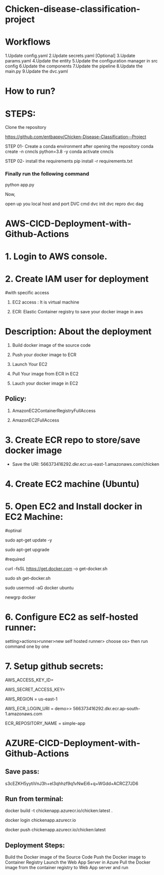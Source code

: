 # Chicken-disease-classification-project

# Workflows
1.Update config.yaml
2.Update secrets.yaml [Optional]
3.Update params.yaml
4.Update the entity
5.Update the configuration manager in src config
6.Update the components
7.Update the pipeline
8.Update the main.py
9.Update the dvc.yaml


# How to run?

# STEPS:
Clone the repository

https://github.com/entbappy/Chicken-Disease-Classification--Project


STEP 01- Create a conda environment after opening the repository
conda create -n cnncls python=3.8 -y
conda activate cnncls


STEP 02- install the requirements
pip install -r requirements.txt


### Finally run the following command
python app.py

Now,

open up you local host and port
DVC cmd
dvc init
dvc repro
dvc dag

# AWS-CICD-Deployment-with-Github-Actions
# 1. Login to AWS console.
# 2. Create IAM user for deployment
#with specific access

1. EC2 access : It is virtual machine

2. ECR: Elastic Container registry to save your docker image in aws


# Description: About the deployment

1. Build docker image of the source code

2. Push your docker image to ECR

3. Launch Your EC2 

4. Pull Your image from ECR in EC2

5. Lauch your docker image in EC2

## Policy:

1. AmazonEC2ContainerRegistryFullAccess

2. AmazonEC2FullAccess
# 3. Create ECR repo to store/save docker image
- Save the URI: 566373416292.dkr.ecr.us-east-1.amazonaws.com/chicken
# 4. Create EC2 machine (Ubuntu)
# 5. Open EC2 and Install docker in EC2 Machine:
#optinal

sudo apt-get update -y

sudo apt-get upgrade

#required

curl -fsSL https://get.docker.com -o get-docker.sh

sudo sh get-docker.sh

sudo usermod -aG docker ubuntu

newgrp docker
# 6. Configure EC2 as self-hosted runner:
setting>actions>runner>new self hosted runner> choose os> then run command one by one
# 7. Setup github secrets:
AWS_ACCESS_KEY_ID=

AWS_SECRET_ACCESS_KEY=

AWS_REGION = us-east-1

AWS_ECR_LOGIN_URI = demo>>  566373416292.dkr.ecr.ap-south-1.amazonaws.com

ECR_REPOSITORY_NAME = simple-app

# AZURE-CICD-Deployment-with-Github-Actions
## Save pass:
s3cEZKH5yytiVnJ3h+eI3qhhzf9q1vNwEi6+q+WGdd+ACRCZ7JD6

## Run from terminal:
docker build -t chickenapp.azurecr.io/chicken:latest .

docker login chickenapp.azurecr.io

docker push chickenapp.azurecr.io/chicken:latest

## Deployment Steps:
Build the Docker image of the Source Code
Push the Docker image to Container Registry
Launch the Web App Server in Azure
Pull the Docker image from the container registry to Web App server and run
